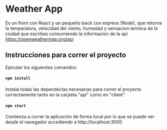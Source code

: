 # Weather App

Es un front con React y un pequeño back con express (Node), que retorna la temperatura, velocidad del viento, humedad y sensacion termica de la ciudad que escribas consumiendo la informacion de la api https://openweathermap.org/api

## Instrucciones para correr el proyecto

Ejecutar los siguientes comandos:

#### `npm install`

Instala todas las dependecias necesarias para correr el proyecto correctamente tanto en la carpeta "api" como en "client".

#### `npm start`

Comienza a correr la aplicación de forma local por lo que se puede ver desde el navegador accediendo a
http://localhost:3000

